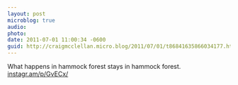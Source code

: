 ```yaml
---
layout: post
microblog: true
audio: 
photo: 
date: 2011-07-01 11:00:34 -0600
guid: http://craigmcclellan.micro.blog/2011/07/01/t86841635866034177.html
---
```

What happens in hammock forest stays in hammock forest.  [instagr.am/p/GvECx/](http://instagr.am/p/GvECx/)
